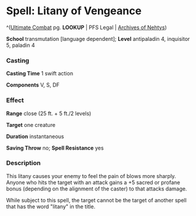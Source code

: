 # Spell: Litany of Vengeance

^([Ultimate Combat][ss-litany-of-vengeance] pg. **LOOKUP** | PFS Legal | [Archives of Nehtys][sn-litany-of-vengeance])

**School** transmutation [language dependent]; **Level** antipaladin 4, inquisitor 5, paladin 4

### Casting

**Casting Time** 1 swift action  

**Components** V, S, DF

### Effect

**Range** close (25 ft. + 5 ft./2 levels)  

**Target** one creature  

**Duration** instantaneous  

**Saving Throw** no; **Spell Resistance** yes

### Description

This litany causes your enemy to feel the pain of blows more sharply. Anyone who hits the target with an attack gains a +5 sacred or profane bonus (depending on the alignment of the caster) to that attacks damage.   

While subject to this spell, the target cannot be the target of another spell that has the word "litany" in the title.

[ss-litany-of-vengeance]: http://paizo.com/pathfinderRPG/v57
[sn-litany-of-vengeance]: http://www.archivesofnethys.com/SpellDisplay.aspx?ItemName=Litany%20of%20Vengeance